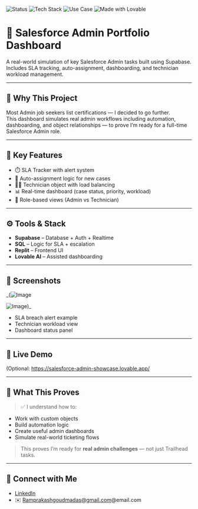 ![Status](https://img.shields.io/badge/status-Complete-brightgreen)
![Tech Stack](https://img.shields.io/badge/built%20with-Supabase%20%7C%20SQL%20%7C%20Replit-blue)
![Use Case](https://img.shields.io/badge/usecase-Salesforce%20Admin%20Portfolio-purple)
![Made with Lovable](https://img.shields.io/badge/AI%20Tool-Lovable%20AI-orange)

# 🧰 Salesforce Admin Portfolio Dashboard

A real-world simulation of key Salesforce Admin tasks built using Supabase. Includes SLA tracking, auto-assignment, dashboarding, and technician workload management.

---

## 📌 Why This Project

Most Admin job seekers list certifications — I decided to go further.  
This dashboard simulates real admin workflows including automation, dashboarding, and object relationships — to prove I’m ready for a full-time Salesforce Admin role.

---

## 🧠 Key Features

- ⏱️ SLA Tracker with alert system  
- 🔁 Auto-assignment logic for new cases  
- 🧑‍🔧 Technician object with load balancing  
- 📊 Real-time dashboard (case status, priority, workload)  
- 🧩 Role-based views (Admin vs Technician)  

---

## ⚙️ Tools & Stack

- **Supabase** – Database + Auth + Realtime  
- **SQL** – Logic for SLA + escalation  
- **Replit** – Frontend UI  
- **Lovable AI** – Assisted dashboarding  

---

## 📸 Screenshots

_(![Image](https://github.com/user-attachments/assets/8cbd4f64-c45f-4d89-9289-2d81b56dcc03)

![Image](https://github.com/user-attachments/assets/9ce18ac7-a905-47ac-9c33-6cbef16ae2ab))_
- SLA breach alert example  
- Technician workload view  
- Dashboard status panel  

---

## 🚀 Live Demo

(Optional: https://salesforce-admin-showcase.lovable.app/

---

## 🎯 What This Proves

> ✅ I understand how to:
- Work with custom objects  
- Build automation logic  
- Create useful admin dashboards  
- Simulate real-world ticketing flows  

> This proves I’m ready for **real admin challenges** — not just Trailhead tasks.

---

## 🔗 Connect with Me

- [LinkedIn]([https://www.linkedin.com/in/yourusername](https://www.linkedin.com/in/madas-ram-prakash-goud-939a98218?utm_source=share&utm_campaign=share_via&utm_content=profile&utm_medium=android_app))  
- ✉️ Ramprakashgoudmadas@gmail.com@email.com  
